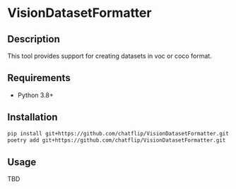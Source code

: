 # VisionDatasetFormatter

## Description

This tool provides support for creating datasets in voc or coco format.

## Requirements

- Python 3.8+

## Installation

```bash
pip install git+https://github.com/chatflip/VisionDatasetFormatter.git
poetry add git+https://github.com/chatflip/VisionDatasetFormatter.git
```

## Usage

TBD
